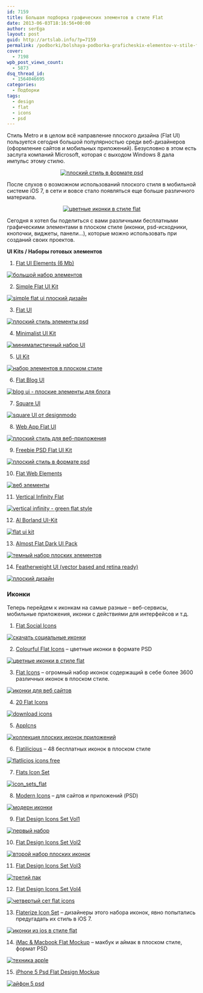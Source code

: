 ```yaml
---
id: 7159
title: Большая подборка графических элементов в стиле Flat
date: 2013-06-03T18:16:56+00:00
author: serEga
layout: post
guid: http://artslab.info/?p=7159
permalink: /podborki/bolshaya-podborka-graficheskix-elementov-v-stile-flat/
cover:
  - 7198
wpb_post_views_count:
  - 5873
dsq_thread_id:
  - 1564046695
categories:
  - Подборки
tags:
  - design
  - flat
  - icons
  - psd
---
```

Стиль Metro и в целом всё направление плоского дизайна (Flat UI) пользуется сегодня большой популярностью среди веб-дизайнеров (оформление сайтов и мобильных приложений). Безусловно в этом есть заслуга компаний Microsoft, которая с выходом Windows 8 дала импульс этому стилю.

<center>
  <a href="http://img.artslab.info/flat-ui-psd_style.png"><img src="http://img.artslab.info/flat-ui-psd_style-300x244.png" alt="плоский стиль в формате psd" class="aligncenter size-medium wp-image-7168" srcset="http://img.artslab.info/flat-ui-psd_style-300x244.png 300w, http://img.artslab.info/flat-ui-psd_style.png 595w" sizes="(max-width: 300px) 100vw, 300px" /></a>
</center>

После слухов о возможном использований плоского стиля в мобильной системе iOS 7, в сети и вовсе стало появляться еще больше различного материала.

<center>
  <a href="http://img.artslab.info/cvetnie_ploskie_ikonki.png"><img src="http://img.artslab.info/cvetnie_ploskie_ikonki-300x225.png" alt="цветные иконки в стиле flat" class="aligncenter size-medium wp-image-7195" srcset="http://img.artslab.info/cvetnie_ploskie_ikonki-300x225.png 300w, http://img.artslab.info/cvetnie_ploskie_ikonki.png 400w" sizes="(max-width: 300px) 100vw, 300px" /></a>
</center>

Сегодня я хотел бы поделиться с вами различными бесплатными графическими элементами в плоском стиле (иконки, psd-исходники, кнопочки, виджеты, панели&#8230;), которые можно использовать при созданий своих проектов.

<!--more-->

**UI Kits / Наборы готовых элементов**
  
1. [Flat UI Elements (6 Mb)](http://www.andrewbeckwith.com/?p=1)
  
[<img src="http://img.artslab.info/FlatUI1_design-61x300.jpg" alt="большой набор элементов" class="aligncenter size-medium wp-image-7160" />](http://img.artslab.info/FlatUI1_design.jpg)
  
2. [Simple Flat UI Kit](http://www.behance.net/gallery/FREE-flat-UI-kit/7747833)
  
[<img src="http://img.artslab.info/simple_flatui-300x225.jpg" alt="simple flat ui плоский дизайн" class="aligncenter size-medium wp-image-7161" srcset="http://img.artslab.info/simple_flatui-300x225.jpg 300w, http://img.artslab.info/simple_flatui.jpg 1000w" sizes="(max-width: 300px) 100vw, 300px" />](http://img.artslab.info/simple_flatui.jpg)

3. [Flat UI](http://dribbble.com/shots/1002487-Flat-UI)
  
[<img src="http://img.artslab.info/flat_style_ui-300x224.jpg" alt="плоский стиль элементы psd" class="aligncenter size-medium wp-image-7162" srcset="http://img.artslab.info/flat_style_ui-300x224.jpg 300w, http://img.artslab.info/flat_style_ui.jpg 595w" sizes="(max-width: 300px) 100vw, 300px" />](http://img.artslab.info/flat_style_ui.jpg)

4. [Minimalist UI Kit](http://dribbble.com/shots/1008191-Min-Ui-Kit)
  
[<img src="http://img.artslab.info/minimalist_ui_kit-300x224.jpg" alt="минималистичный набор UI" class="aligncenter size-medium wp-image-7163" srcset="http://img.artslab.info/minimalist_ui_kit-300x224.jpg 300w, http://img.artslab.info/minimalist_ui_kit.jpg 595w" sizes="(max-width: 300px) 100vw, 300px" />](http://img.artslab.info/minimalist_ui_kit.jpg)

5. [UI Kit](http://dribbble.com/shots/962197-Ui-Kit)
  
[<img src="http://img.artslab.info/UI_Kit-300x224.jpg" alt="набор элементов в плоском стиле" class="aligncenter size-medium wp-image-7164" srcset="http://img.artslab.info/UI_Kit-300x224.jpg 300w, http://img.artslab.info/UI_Kit.jpg 595w" sizes="(max-width: 300px) 100vw, 300px" />](http://img.artslab.info/UI_Kit.jpg)

6. [Flat Blog UI](http://dribbble.com/shots/968433-Freebie-PSD-Flat-UI-Kit-2-Blog)
  
[<img src="http://img.artslab.info/flat_blog-ui-300x225.png" alt="blog ui - плоские элементы для блога" class="aligncenter size-medium wp-image-7165" srcset="http://img.artslab.info/flat_blog-ui-300x225.png 300w, http://img.artslab.info/flat_blog-ui-1024x768.png 1024w, http://img.artslab.info/flat_blog-ui.png 1600w" sizes="(max-width: 300px) 100vw, 300px" />](http://img.artslab.info/flat_blog-ui.png)

7. [Square UI](http://designmodo.com/square-free/)
  
[<img src="http://img.artslab.info/square_ui_flat_design-300x217.jpg" alt="square UI от designmodo" class="aligncenter size-medium wp-image-7166" srcset="http://img.artslab.info/square_ui_flat_design-300x217.jpg 300w, http://img.artslab.info/square_ui_flat_design.jpg 595w" sizes="(max-width: 300px) 100vw, 300px" />](http://img.artslab.info/square_ui_flat_design.jpg)

8. [Web App Flat UI](http://www.blazrobar.com/2013/free-psd-website-templates/free-psd-web-app-ui/)
  
[<img src="http://img.artslab.info/free-psds-ui-kit-web-app-header-300x163.jpg" alt="плоский стиль для веб-приложения" class="aligncenter size-medium wp-image-7167" srcset="http://img.artslab.info/free-psds-ui-kit-web-app-header-300x163.jpg 300w, http://img.artslab.info/free-psds-ui-kit-web-app-header.jpg 595w" sizes="(max-width: 300px) 100vw, 300px" />](http://img.artslab.info/free-psds-ui-kit-web-app-header.jpg)

9. [Freebie PSD Flat UI Kit](http://dribbble.com/shots/947782-Freebie-PSD-Flat-UI-Kit)
  
[<img src="http://img.artslab.info/flat-ui-psd_style-300x244.png" alt="плоский стиль в формате psd" class="aligncenter size-medium wp-image-7168" srcset="http://img.artslab.info/flat-ui-psd_style-300x244.png 300w, http://img.artslab.info/flat-ui-psd_style.png 595w" sizes="(max-width: 300px) 100vw, 300px" />](http://img.artslab.info/flat-ui-psd_style.png)

10. [Flat Web Elements](http://dribbble.com/shots/913555-Flat-Web-Elements)
  
[<img src="http://img.artslab.info/flat_web_elements-300x225.png" alt="веб элементы" class="aligncenter size-medium wp-image-7169" srcset="http://img.artslab.info/flat_web_elements-300x225.png 300w, http://img.artslab.info/flat_web_elements.png 400w" sizes="(max-width: 300px) 100vw, 300px" />](http://img.artslab.info/flat_web_elements.png)

11. [Vertical Infinity Flat](http://www.cssauthor.com/vertical-infinity-a-mega-flat-style-ui-kit-for-free-download/)
  
[<img src="http://img.artslab.info/vertical_infinity_flat-24x300.jpg" alt="vertical infinity - green flat style" class="aligncenter size-medium wp-image-7171" />](http://img.artslab.info/vertical_infinity_flat.jpg)

12. [Al Borland UI-Kit](http://dribbble.com/shots/991527-UI-Kit-Free-download)
  
[<img src="http://img.artslab.info/uikit_flat_borland-257x300.png" alt="flat ui kit" class="aligncenter size-medium wp-image-7172" srcset="http://img.artslab.info/uikit_flat_borland-257x300.png 257w, http://img.artslab.info/uikit_flat_borland-880x1024.png 880w, http://img.artslab.info/uikit_flat_borland.png 1271w" sizes="(max-width: 257px) 100vw, 257px" />](http://img.artslab.info/uikit_flat_borland.png)

13. [Almost Flat Dark UI Pack](http://monkee-boy.com/blog/2013/04/freebie-friday-almost-flat-dark-ui-pack/)
  
[<img src="http://img.artslab.info/dark_flat_ui-201x300.jpg" alt="темный набор плоских элементов" class="aligncenter size-medium wp-image-7173" srcset="http://img.artslab.info/dark_flat_ui-201x300.jpg 201w, http://img.artslab.info/dark_flat_ui.jpg 600w" sizes="(max-width: 201px) 100vw, 201px" />](http://img.artslab.info/dark_flat_ui.jpg)

14. [Featherweight UI (vector based and retina ready)](http://sarahjustine.com/2013/03/17/featherweight-ui-a-free-vector-based-and-retina-ready-ui-kit-with-bonus-mini-tutorial/)
  
[<img src="http://img.artslab.info/featherweight_ui_design-130x300.jpg" alt="плоский дизайн" class="aligncenter size-medium wp-image-7174" srcset="http://img.artslab.info/featherweight_ui_design-130x300.jpg 130w, http://img.artslab.info/featherweight_ui_design-444x1024.jpg 444w, http://img.artslab.info/featherweight_ui_design.jpg 951w" sizes="(max-width: 130px) 100vw, 130px" />](http://img.artslab.info/featherweight_ui_design.jpg)

### Иконки

Теперь перейдем к иконкам на самые разные &#8211; веб-сервисы, мобильные приложения, иконки с действиями для интерфейсов и т.д.

1. [Flat Social Icons](http://www.behance.net/gallery/FREE-Flat-Social-Icons-EPS/8786901)
  
[<img src="http://img.artslab.info/socialnie_ikonki_v_stile_flat-66x300.jpg" alt="скачать социальные иконки" class="aligncenter size-medium wp-image-7179" srcset="http://img.artslab.info/socialnie_ikonki_v_stile_flat-66x300.jpg 66w, http://img.artslab.info/socialnie_ikonki_v_stile_flat-225x1024.jpg 225w, http://img.artslab.info/socialnie_ikonki_v_stile_flat.jpg 600w" sizes="(max-width: 66px) 100vw, 66px" />](http://img.artslab.info/socialnie_ikonki_v_stile_flat.jpg)

2. [Colourful Flat Icons](http://dribbble.com/shots/1053792-Free-Colorful-Icons?list=users) &#8211; цветные иконки в формате PSD
  
[<img src="http://img.artslab.info/cvetnie_ploskie_ikonki-300x225.png" alt="цветные иконки в стиле flat" class="aligncenter size-medium wp-image-7195" srcset="http://img.artslab.info/cvetnie_ploskie_ikonki-300x225.png 300w, http://img.artslab.info/cvetnie_ploskie_ikonki.png 400w" sizes="(max-width: 300px) 100vw, 300px" />](http://img.artslab.info/cvetnie_ploskie_ikonki.png)

3. [Flat Icons](http://www.iconshock.com/icon_sets/flat-icons/) &#8211; огромный набор иконок содержащий в себе более 3600 различных иконок в плоском стиле.
  
[<img src="http://img.artslab.info/ploskie_ikonki_skachat-94x300.jpg" alt="иконки для веб сайтов" class="aligncenter size-medium wp-image-7181" srcset="http://img.artslab.info/ploskie_ikonki_skachat-94x300.jpg 94w, http://img.artslab.info/ploskie_ikonki_skachat-322x1024.jpg 322w" sizes="(max-width: 94px) 100vw, 94px" />](http://img.artslab.info/ploskie_ikonki_skachat.jpg)

4. [20 Flat Icons](http://www.graphicsfuel.com/2013/04/20-flat-icons-psd/#data)
  
[<img src="http://img.artslab.info/ikonki_v_stile_flat-272x300.png" alt="download icons" class="aligncenter size-medium wp-image-7184" srcset="http://img.artslab.info/ikonki_v_stile_flat-272x300.png 272w, http://img.artslab.info/ikonki_v_stile_flat-930x1024.png 930w, http://img.artslab.info/ikonki_v_stile_flat.png 1000w" sizes="(max-width: 272px) 100vw, 272px" />](http://img.artslab.info/ikonki_v_stile_flat.png)

5. [AppIcns](http://appicns.com/)
  
[<img src="http://img.artslab.info/app_icons-273x300.jpg" alt="коллекция плоских иконок приложений" class="aligncenter size-medium wp-image-7183" srcset="http://img.artslab.info/app_icons-273x300.jpg 273w, http://img.artslab.info/app_icons.jpg 652w" sizes="(max-width: 273px) 100vw, 273px" />](http://img.artslab.info/app_icons.jpg)

6. [Flatilicious](http://www.pixel-fabric.com/flatilicious-48-free-flat-icons-18) &#8211; 48 бесплатных иконок в плоском стиле
  
[<img src="http://img.artslab.info/flatilicious_ikonki-238x300.png" alt="flatlicios icons free" class="aligncenter size-medium wp-image-7185" srcset="http://img.artslab.info/flatilicious_ikonki-238x300.png 238w, http://img.artslab.info/flatilicious_ikonki-812x1024.png 812w" sizes="(max-width: 238px) 100vw, 238px" />](http://img.artslab.info/flatilicious_ikonki.png)

7. [Flats Icon Set](http://dribbble.com/shots/1063353-Flats)
  
[<img src="http://img.artslab.info/icon_sets_flat-300x187.jpg" alt="icon_sets_flat" class="aligncenter size-medium wp-image-7186" srcset="http://img.artslab.info/icon_sets_flat-300x187.jpg 300w, http://img.artslab.info/icon_sets_flat-1024x640.jpg 1024w, http://img.artslab.info/icon_sets_flat.jpg 1200w" sizes="(max-width: 300px) 100vw, 300px" />](http://img.artslab.info/icon_sets_flat.jpg)

8. [Modern Icons](http://www.cssauthor.com/modern-icons-for-web-and-ui-designs/) &#8211; для сайтов и приложений (PSD)
  
[<img src="http://img.artslab.info/modern_ikonki_dlya_web-300x174.png" alt="модерн иконки" class="aligncenter size-medium wp-image-7187" srcset="http://img.artslab.info/modern_ikonki_dlya_web-300x174.png 300w, http://img.artslab.info/modern_ikonki_dlya_web.png 730w" sizes="(max-width: 300px) 100vw, 300px" />](http://img.artslab.info/modern_ikonki_dlya_web.png)

9. [Flat Design Icons Set Vol1](http://www.pixeden.com/media-icons/flat-design-icons-set-vol1)
  
[<img src="http://img.artslab.info/set1-300x300.jpg" alt="первый набор" class="aligncenter size-medium wp-image-7189" srcset="http://img.artslab.info/set1-300x300.jpg 300w, http://img.artslab.info/set1-100x100.jpg 100w, http://img.artslab.info/set1.jpg 960w" sizes="(max-width: 300px) 100vw, 300px" />](http://img.artslab.info/set1.jpg)

10. [Flat Design Icons Set Vol2](http://www.pixeden.com/media-icons/flat-design-icons-set-vol2)
  
[<img src="http://img.artslab.info/set2-300x229.jpg" alt="второй набор плоских иконок" class="aligncenter size-medium wp-image-7190" srcset="http://img.artslab.info/set2-300x229.jpg 300w, http://img.artslab.info/set2.jpg 580w" sizes="(max-width: 300px) 100vw, 300px" />](http://img.artslab.info/set2.jpg)

11. [Flat Design Icons Set Vol3](http://www.pixeden.com/media-icons/flat-design-icons-set-vol3)
  
[<img src="http://img.artslab.info/set3-300x225.jpg" alt="третий пак" class="aligncenter size-medium wp-image-7191" srcset="http://img.artslab.info/set3-300x225.jpg 300w, http://img.artslab.info/set3.jpg 580w" sizes="(max-width: 300px) 100vw, 300px" />](http://img.artslab.info/set3.jpg)

12. [Flat Design Icons Set Vol4](http://www.pixeden.com/media-icons/flat-design-icons-set-vol4)
  
[<img src="http://img.artslab.info/set4-300x210.jpg" alt="четвертый сет flat icons" class="aligncenter size-medium wp-image-7192" srcset="http://img.artslab.info/set4-300x210.jpg 300w, http://img.artslab.info/set4.jpg 580w" sizes="(max-width: 300px) 100vw, 300px" />](http://img.artslab.info/set4.jpg)

13. [Flaterize Icon Set](http://flaterize.me/) &#8211; дизайнеры этого набора иконок, явно попытались предугадать их стиль в iOS 7.
  
[<img src="http://img.artslab.info/Flaterize_ios7_style_icons-269x300.jpg" alt="иконки из ios в стиле flat" class="aligncenter size-medium wp-image-7180" srcset="http://img.artslab.info/Flaterize_ios7_style_icons-269x300.jpg 269w, http://img.artslab.info/Flaterize_ios7_style_icons.jpg 730w" sizes="(max-width: 269px) 100vw, 269px" />](http://img.artslab.info/Flaterize_ios7_style_icons.jpg)

14. [iMac & Macbook Flat Mockup](http://www.pixeden.com/psd-mock-up-templates/imac-macbook-psd-flat-mockup) &#8211; макбук и аймак в плоском стиле, формат PSD
  
[<img src="http://img.artslab.info/flat_apple-300x159.jpg" alt="техника apple" class="aligncenter size-medium wp-image-7193" srcset="http://img.artslab.info/flat_apple-300x159.jpg 300w, http://img.artslab.info/flat_apple.jpg 640w" sizes="(max-width: 300px) 100vw, 300px" />](http://img.artslab.info/flat_apple.jpg)

15. [iPhone 5 Psd Flat Design Mockup](http://www.pixeden.com/psd-mock-up-templates/iphone-5-psd-flat-design-mockup)
  
[<img src="http://img.artslab.info/iphone_v_stile_flat-300x159.jpg" alt="айфон 5 psd" class="aligncenter size-medium wp-image-7194" srcset="http://img.artslab.info/iphone_v_stile_flat-300x159.jpg 300w, http://img.artslab.info/iphone_v_stile_flat.jpg 640w" sizes="(max-width: 300px) 100vw, 300px" />](http://img.artslab.info/iphone_v_stile_flat.jpg)